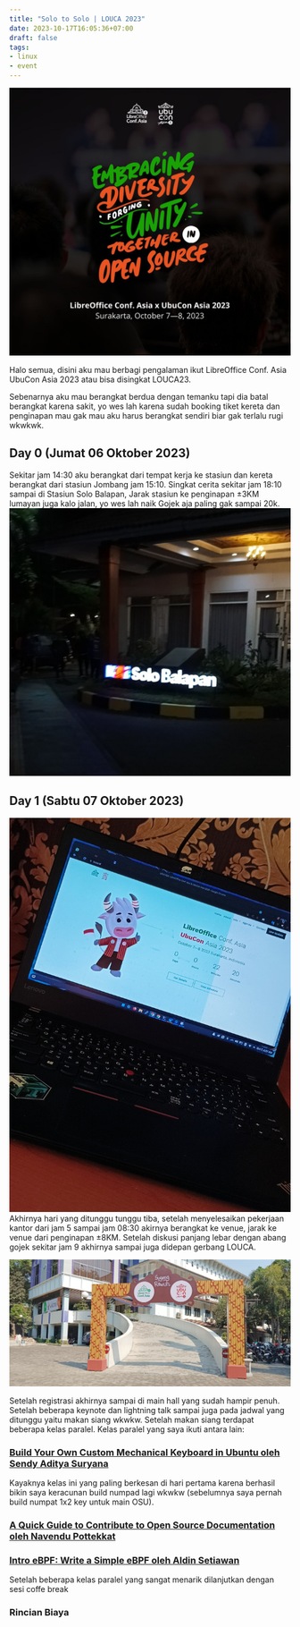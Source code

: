 ```yaml
---
title: "Solo to Solo | LOUCA 2023"
date: 2023-10-17T16:05:36+07:00
draft: false
tags:
- linux
- event
---
```

![](https://raw.githubusercontent.com/bembenk18/Images/main/Louca23/poster.jpg)

Halo semua, disini aku mau berbagi pengalaman ikut LibreOffice Conf. Asia UbuCon Asia 2023 atau bisa disingkat LOUCA23.

Sebenarnya aku mau berangkat berdua dengan temanku tapi dia batal berangkat karena sakit, yo wes lah karena sudah booking tiket kereta dan penginapan mau gak mau aku harus berangkat sendiri biar gak terlalu rugi wkwkwk.

## Day 0 (Jumat 06 Oktober 2023)
Sekitar jam 14:30 aku berangkat dari tempat kerja ke stasiun dan kereta berangkat dari stasiun Jombang jam 15:10. Singkat cerita sekitar jam 18:10 sampai di Stasiun Solo Balapan, Jarak stasiun ke penginapan ±3KM lumayan juga kalo jalan, yo wes lah naik Gojek aja paling gak sampai 20k.
![](https://raw.githubusercontent.com/bembenk18/Images/main/Louca23/Solo.jpg)

## Day 1 (Sabtu 07 Oktober 2023)
![](https://raw.githubusercontent.com/bembenk18/Images/main/Louca23/lepi.jpg)
Akhirnya hari yang ditunggu tunggu tiba, setelah menyelesaikan pekerjaan kantor dari jam 5 sampai jam 08:30 akirnya berangkat ke venue, jarak ke venue dari penginapan ±8KM. Setelah diskusi panjang lebar dengan abang gojek sekitar jam 9 akhirnya sampai juga didepan gerbang LOUCA.


![](https://raw.githubusercontent.com/bembenk18/Images/main/Louca23/gerbang.jpg)

Setelah registrasi akhirnya sampai di main hall yang sudah hampir penuh. Setelah beberapa keynote dan lightning talk sampai juga pada jadwal yang ditunggu yaitu makan siang wkwkw. Setelah makan siang terdapat beberapa kelas paralel. Kelas paralel yang saya ikuti antara lain:

### [Build Your Own Custom Mechanical Keyboard in Ubuntu oleh **Sendy Aditya Suryana**](https://louca.id/sessions/?id=18)
Kayaknya kelas ini yang paling berkesan di hari pertama karena berhasil bikin saya keracunan build numpad lagi wkwkw (sebelumnya saya pernah build numpat 1x2 key untuk main OSU).
### [A Quick Guide to Contribute to Open Source Documentation oleh **Navendu Pottekkat**](https://louca.id/sessions/?id=24)
### [Intro eBPF: Write a Simple eBPF oleh **Aldin Setiawan**](https://louca.id/sessions/?id=25)

Setelah beberapa kelas paralel yang sangat menarik dilanjutkan dengan sesi coffe break

### Rincian Biaya

